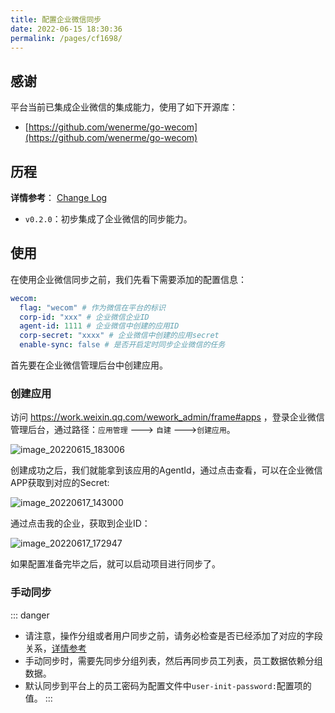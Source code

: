 ```yaml
---
title: 配置企业微信同步
date: 2022-06-15 18:30:36
permalink: /pages/cf1698/
---
```


## 感谢

平台当前已集成企业微信的集成能力，使用了如下开源库：

- [https://github.com/wenerme/go-wecom](https://github.com/wenerme/go-wecom)

## 历程

**详情参考**： [Change Log](https://github.com/eryajf/go-ldap-admin/releases/)

- `v0.2.0`：初步集成了企业微信的同步能力。

## 使用

在使用企业微信同步之前，我们先看下需要添加的配置信息：

```yaml
wecom:
  flag: "wecom" # 作为微信在平台的标识
  corp-id: "xxx" # 企业微信企业ID
  agent-id: 1111 # 企业微信中创建的应用ID
  corp-secret: "xxxx" # 企业微信中创建的应用secret
  enable-sync: false # 是否开启定时同步企业微信的任务
```

首先要在企业微信管理后台中创建应用。

### 创建应用

访问 https://work.weixin.qq.com/wework_admin/frame#apps ，登录企业微信管理后台，通过路径：`应用管理` ---> `自建` --->`创建应用`。

![image_20220615_183006](https://cdn.staticaly.com/gh/eryajf/tu/main/img/image_20220615_183006.png)

创建成功之后，我们就能拿到该应用的AgentId，通过点击查看，可以在企业微信APP获取到对应的Secret:

![image_20220617_143000](https://cdn.staticaly.com/gh/eryajf/tu/main/img/image_20220617_143000.png)

通过点击我的企业，获取到企业ID：

![image_20220617_172947](https://cdn.staticaly.com/gh/eryajf/tu/main/img/image_20220617_172947.png)

如果配置准备完毕之后，就可以启动项目进行同步了。

### 手动同步

::: danger
- 请注意，操作分组或者用户同步之前，请务必检查是否已经添加了对应的字段关系，[详情参考](/pages/84953d/)
- 手动同步时，需要先同步分组列表，然后再同步员工列表，员工数据依赖分组数据。
- 默认同步到平台上的员工密码为配置文件中`user-init-password:`配置项的值。
:::

